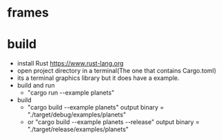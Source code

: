 # frames

# build
- install Rust https://www.rust-lang.org
- open project directory in a terminal(The one that contains Cargo.toml)
- its a terminal graphics library but it does have a example.
- build and run
  - "cargo run --example planets"
- build
  - "cargo build --example planets" output binary = "./target/debug/examples/planets"
  - or "cargo build --example planets --release" output binary = "./target/release/examples/planets"
